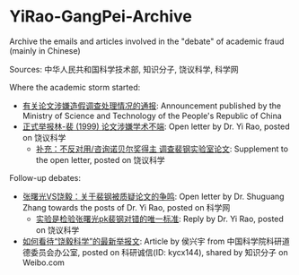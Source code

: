 # YiRao-GangPei-Archive

Archive the emails and articles involved in the "debate" of academic fraud (mainly in Chinese)

Sources: 中华人民共和国科学技术部, 知识分子, 饶议科学, 科学网

Where the academic storm started:

-  [有关论文涉嫌造假调查处理情况的通报](https://github.com/xiezhq-hermann/YiRao-GangPei-Archive/blob/main/AnnouncementAboutFraud.md): Announcement published by the Ministry of Science and Technology of the People's Republic of China
-  [正式举报林-裴 (1999) 论文涉嫌学术不端](https://github.com/xiezhq-hermann/YiRao-GangPei-Archive/blob/main/OpenLetterByRao.md): Open letter by Dr. Yi Rao, posted on 饶议科学
    -  [补充：不反对用/咨询诺贝尔奖得主 调查裴钢实验室论文](https://github.com/xiezhq-hermann/YiRao-GangPei-Archive/blob/main/SupplementToOpenLetter.md): Supplement to the open letter, posted on 饶议科学

Follow-up debates:

- [张曙光VS饶毅：关于裴钢被质疑论文的争鸣](https://github.com/xiezhq-hermann/YiRao-GangPei-Archive/blob/main/LetterByZhang.md): Open letter by Dr. Shuguang Zhang towards the posts of Dr. Yi Rao, posted on 科学网
    - [实验是检验张曙光pk裴钢对错的唯一标准](https://github.com/xiezhq-hermann/YiRao-GangPei-Archive/blob/main/ReplyToZhang.md): Reply by Dr. Yi Rao, posted on 饶议科学
- [如何看待“饶毅科学”的最新举报文](https://github.com/xiezhq-hermann/YiRao-GangPei-Archive/blob/main/ArticleByHou.md): Article by 侯兴宇 from 中国科学院科研道德委员会办公室, posted on 科研诚信(ID: kycx144), shared by 知识分子 on Weibo.com